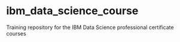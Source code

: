 # ibm_data_science_course
Training repository for the IBM Data Science professional certificate courses

